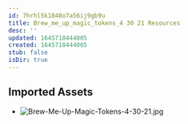 ```yaml
---
id: 7hrhl5k1848o7a56ij9gb9u
title: Brew_me_up_magic_tokens_4 30 21 Resources
desc: ''
updated: 1645718444005
created: 1645718444005
stub: false
isDir: true
---
```

## Imported Assets
- ![Brew-Me-Up-Magic-Tokens-4-30-21.jpg](/assets/brew-me-up-magic-tokens-4-30-21-t20etyorc7p6.jpg)
